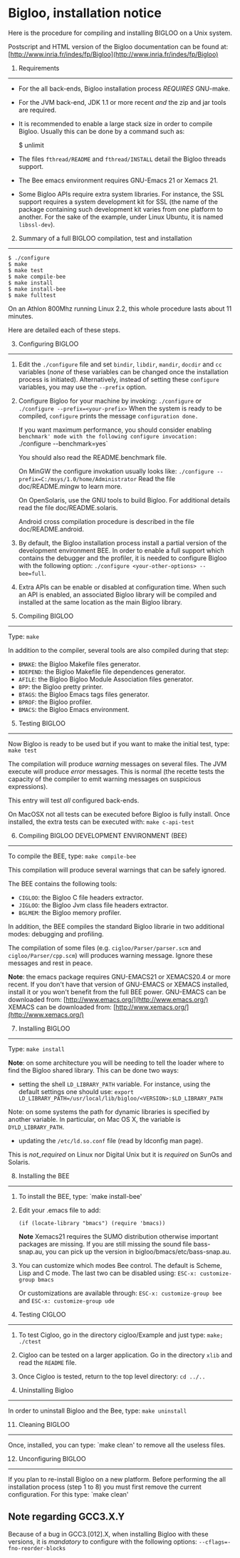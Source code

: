 Bigloo, installation notice
===========================

Here is the procedure for compiling and installing BIGLOO on a Unix system.

Postscript and HTML version of the Bigloo documentation can be found at:
 [http://www.inria.fr/indes/fp/Bigloo](http://www.inria.fr/indes/fp/Bigloo)


1. Requirements
---------------

   - For the all back-ends, Bigloo installation process _REQUIRES_ GNU-make. 

   - For the JVM back-end, JDK 1.1 or more recent *and* the zip
   and jar tools are required.

   - It is recommended to enable a large stack size in order to compile
   Bigloo. Usually this can be done by a command such as:
   
     $ unlimit

   - The files `fthread/README` and `fthread/INSTALL` detail the Bigloo
   threads support. 

   - The Bee emacs environment requires GNU-Emacs 21 or Xemacs 21.

   - Some Bigloo APIs require extra system libraries. For instance, the 
     SSL support requires a system development kit for SSL (the name of
     the package containing such development kit varies from one platform
     to another. For the sake of the example, under Linux Ubuntu, it is
     named `libssl-dev`).

   
2. Summary of a full BIGLOO compilation, test and installation
--------------------------------------------------------------

    $ ./configure
    $ make
    $ make test
    $ make compile-bee
    $ make install
    $ make install-bee
    $ make fulltest


On an Athlon 800Mhz running Linux 2.2, this whole procedure lasts about 
11 minutes.

Here are detailed each of these steps.


3. Configuring BIGLOO
---------------------


  1.  Edit the `./configure` file and set `bindir`, `libdir`, `mandir`,
       `docdir` and `cc` variables (_none_ of these variables can be 
       changed once the installation process is initiated). Alternatively,
       instead of setting these `configure` variables, you may use the
       `--prefix` option.
     
  2. Configure Bigloo for your machine by invoking:
       `./configure`
       or
          `./configure --prefix=<your-prefix>`
       When the system is ready to be compiled, `configure` prints 
       the message `configuration done.`

       If you want maximum performance, you should consider enabling
       `benchmark' mode with the following configure invocation:
          `./configure <your-other-options> --benchmark=yes`

       You should also read the README.benchmark file.

       On MinGW the configure invokation usually looks like:
          `./configure --prefix=C:/msys/1.0/home/Administrator`
       Read the file doc/README.mingw to learn more.

       On OpenSolaris, use the GNU tools to build Bigloo. For additional
       details read the file doc/README.solaris.

       Android cross compilation procedure is described in the file
       doc/README.android.

  3. By default, the Bigloo installation process install a partial version
       of the development environment BEE. In order to enable a full support
       which contains the debugger and the profiler, it is needed to configure 
       Bigloo with the following option:
           `./configure <your-other-options> --bee=full`.

  4. Extra APIs can be enable or disabled at configuration time. When such an
       API is enabled, an associated Bigloo library will be compiled and 
       installed at the same location as the main Bigloo library.


4. Compiling BIGLOO
-------------------

Type:
  `make`

In addition to the compiler, several tools are also compiled during
that step:

  - `BMAKE`: the Bigloo Makefile files generator.
  - `BDEPEND`: the Bigloo Makefile file dependences generator.
  - `AFILE`: the Bigloo Bigloo Module Association files generator.
  - `BPP`: the Bigloo pretty printer.
  - `BTAGS`: the Bigloo Emacs tags files generator.
  - `BPROF`: the Bigloo profiler.
  - `BMACS`: the Bigloo Emacs environment.


5. Testing BIGLOO
-----------------

Now Bigloo is ready to be used but if you want to make the
initial test, type:
  `make test`

The compilation will produce _warning_ messages on several files. 
The JVM execute will produce _error_ messages. This is normal 
(the recette tests the capacity of the compiler to emit
warning messages on suspicious expressions).

This entry will test *all* configured back-ends.

On MacOSX not all tests can be executed before Bigloo is fully
install. Once installed, the extra tests can be executed with:
  `make c-api-test`
	  

6. Compiling BIGLOO DEVELOPMENT ENVIRONMENT (BEE)
-------------------------------------------------

To compile the BEE, type:
  `make compile-bee`

This compilation will produce several warnings that can be safely 
ignored.

The BEE contains the following tools:

  - `CIGLOO`: the Bigloo C file headers extractor.
  - `JIGLOO`: the Bigloo Jvm class file headers extractor.
  - `BGLMEM`: the Bigloo memory profiler.

In addition, the BEE compiles the standard Bigloo librarie in two
additional modes: debugging and profiling. 

The compilation of some files (e.g. `cigloo/Parser/parser.scm` and 
`cigloo/Parser/cpp.scm`) will produces warning message. Ignore these
messages and rest in peace.

__Note__: the emacs package requires GNU-EMACS21 or XEMACS20.4 or 
 more recent. If you don't have that version of GNU-EMACS or XEMACS 
 installed, install it or you won't benefit from the full BEE power. 
 GNU-EMACS can be downloaded from: 
   [http://www.emacs.org/](http://www.emacs.org/)
 XEMACS can be downloaded from: 
   [http://www.xemacs.org/](http://www.xemacs.org/)


7. Installing BIGLOO
--------------------

Type:
  `make install`

__Note__: on some architecture you will be needing to tell the 
loader where to find the Bigloo shared library. This can be done 
two ways:

  - setting the shell `LD_LIBRARY_PATH` variable. For instance,
  using the default settings one should use:
  `export LD_LIBRARY_PATH=/usr/local/lib/bigloo/<VERSION>:$LD_LIBRARY_PATH`

  Note: on some systems the path for dynamic libraries is specified
  by another variable. In particular, on Mac OS X, the variable is
  `DYLD_LIBRARY_PATH`.
            
  - updating the `/etc/ld.so.conf` file (read by ldconfig man page).

This is _not_required_ on Linux nor Digital Unix but it is _required_
on SunOs and Solaris.


8. Installing the BEE
---------------------

   1.  To install the BEE, type:
          `make install-bee'

   2. Edit your .emacs file to add:

       `(if (locate-library "bmacs") (require 'bmacs))`

       __Note__ Xemacs21 requires the SUMO distribution otherwise important 
       packages are missing. If you are still missing the sound file 
       bass-snap.au, you can pick up the version in 
         bigloo/bmacs/etc/bass-snap.au.


   3. You can customize which modes Bee control. The default is
       Scheme, Lisp and C mode. The last two can be disabled using:
           `ESC-x: customize-group bmacs`

       Or customizations are available through:
           `ESC-x: customize-group bee`
       and
           `ESC-x: customize-group ude`


9. Testing CIGLOO
-----------------

   1.  To test Cigloo, go in the directory cigloo/Example and just
       type:
          `make; ./ctest`

   2.  Cigloo can be tested on a larger application. Go in the directory
       `xlib` and read the `README` file.


   3.  Once Cigloo is tested, return to the top level directory:
          `cd ../..`


10. Uninstalling Bigloo
-----------------------

In order to uninstall Bigloo and the Bee, type:
  `make uninstall`


11. Cleaning BIGLOO
-------------------

Once, installed, you can type:
  `make clean' 
to remove all the useless files.


12. Unconfiguring BIGLOO
------------------------

If you plan to re-install Bigloo on a new platform. Before performing
the all installation process (step 1 to 8) you must first remove the
current configuration. For this type:
  `make clean'


Note regarding GCC3.X.Y
-----------------------

Because of a bug in GCC3.[012].X, when installing Bigloo with these 
versions, it is *mandatory* to configure with the following options:
   `--cflags=-fno-reorder-blocks`


